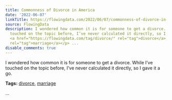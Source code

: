 ```yaml
---
title: Commonness of Divorce in America
date: '2022-06-07'
linkTitle: https://flowingdata.com/2022/06/07/commonness-of-divorce-in-america/
source: FlowingData
description: I wondered how common it is for someone to get a divorce. While I’ve
  touched on the topic before, I’ve never calculated it directly, so I gave it a go.<p><strong>Tags:</strong>
  <a href="https://flowingdata.com/tag/divorce/" rel="tag">divorce</a>, <a href="https://flowingdata.com/tag/marriage/"
  rel="tag">marriage</a></p> ...
disable_comments: true
---
```

I wondered how common it is for someone to get a divorce. While I’ve touched on the topic before, I’ve never calculated it directly, so I gave it a go.<p><strong>Tags:</strong> <a href="https://flowingdata.com/tag/divorce/" rel="tag">divorce</a>, <a href="https://flowingdata.com/tag/marriage/" rel="tag">marriage</a></p> ...